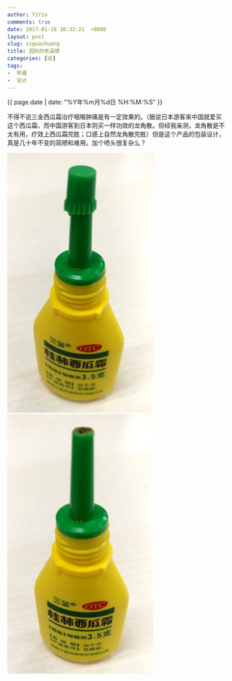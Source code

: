 ```yaml
---
author: YiYin
comments: true
date: 2017-01-18 16:32:21  +0800
layout: post
slug: xiguashuang
title: 固执的老品牌
categories: [说]
tags:
-  牢骚
-  设计
---
```

<div class="saying">
<div class="timestamp">{{ page.date | date: "%Y年%m月%d日 %H:%M:%S" }}</div>

不得不说三金西瓜霜治疗咽喉肿痛是有一定效果的。（据说日本游客来中国就爱买这个西瓜霜，而中国游客到日本则买一样功效的龙角散。但经我亲测，龙角散是不太有用，疗效上西瓜霜完胜；口感上自然龙角散完胜）但是这个产品的包装设计，真是几十年不变的简陋和难用。加个喷头很复杂么？

<img src="/public/images/xiguashuang.jpg" alt="" title="带内盖">

<img src="/public/images/xiguashuang1.jpg" alt="" title="拔开内盖">
</div>